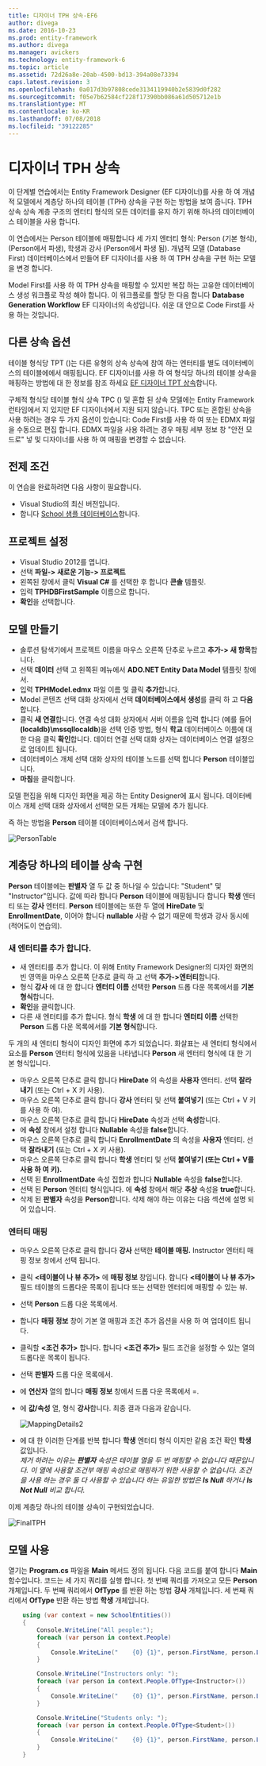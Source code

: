 ```yaml
---
title: 디자이너 TPH 상속-EF6
author: divega
ms.date: 2016-10-23
ms.prod: entity-framework
ms.author: divega
ms.manager: avickers
ms.technology: entity-framework-6
ms.topic: article
ms.assetid: 72d26a8e-20ab-4500-bd13-394a08e73394
caps.latest.revision: 3
ms.openlocfilehash: 0a017d3b97808cede3134119940b2e5839d0f282
ms.sourcegitcommit: f05e7b62584cf228f17390bb086a61d505712e1b
ms.translationtype: MT
ms.contentlocale: ko-KR
ms.lasthandoff: 07/08/2018
ms.locfileid: "39122285"
---
```

# <a name="designer-tph-inheritance"></a>디자이너 TPH 상속
이 단계별 연습에서는 Entity Framework Designer (EF 디자이너)를 사용 하 여 개념적 모델에서 계층당 하나의 테이블 (TPH) 상속을 구현 하는 방법을 보여 줍니다. TPH 상속 상속 계층 구조의 엔터티 형식의 모든 데이터를 유지 하기 위해 하나의 데이터베이스 테이블을 사용 합니다.

이 연습에서는 Person 테이블에 매핑합니다 세 가지 엔터티 형식: Person (기본 형식), (Person에서 파생), 학생과 강사 (Person에서 파생 됨). 개념적 모델 (Database First) 데이터베이스에서 만들어 EF 디자이너를 사용 하 여 TPH 상속을 구현 하는 모델을 변경 합니다.

Model First를 사용 하 여 TPH 상속을 매핑할 수 있지만 복잡 하는 고유한 데이터베이스 생성 워크플로 작성 해야 합니다. 이 워크플로를 할당 한 다음 합니다 **Database Generation Workflow** EF 디자이너의 속성입니다. 쉬운 대 안으로 Code First를 사용 하는 것입니다.

## <a name="other-inheritance-options"></a>다른 상속 옵션

테이블 형식당 TPT ()는 다른 유형의 상속 상속에 참여 하는 엔터티를 별도 데이터베이스의 테이블에에서 매핑됩니다.  EF 디자이너를 사용 하 여 형식당 하나의 테이블 상속을 매핑하는 방법에 대 한 정보를 참조 하세요 [EF 디자이너 TPT 상속](~/ef6/modeling/designer/inheritance/tpt.md)합니다.

구체적 형식당 테이블 형식 상속 TPC () 및 혼합 된 상속 모델에는 Entity Framework 런타임에서 지 있지만 EF 디자이너에서 지원 되지 않습니다. TPC 또는 혼합된 상속을 사용 하려는 경우 두 가지 옵션이 있습니다: Code First를 사용 하 여 또는 EDMX 파일을 수동으로 편집 합니다. EDMX 파일을 사용 하려는 경우 매핑 세부 정보 창 "안전 모드로" 넣 및 디자이너를 사용 하 여 매핑을 변경할 수 없습니다.

## <a name="prerequisites"></a>전제 조건

이 연습을 완료하려면 다음 사항이 필요합니다.

- Visual Studio의 최신 버전입니다.
- 합니다 [School 샘플 데이터베이스](~/ef6/resources/school-database.md)합니다.

## <a name="set-up-the-project"></a>프로젝트 설정

-   Visual Studio 2012를 엽니다.
-   선택 **파일-&gt; 새로운 기능-&gt; 프로젝트**
-   왼쪽된 창에서 클릭 **Visual C\#** 를 선택한 후 합니다 **콘솔** 템플릿.
-   입력 **TPHDBFirstSample** 이름으로 합니다.
-   **확인**을 선택합니다.

## <a name="create-a-model"></a>모델 만들기

-   솔루션 탐색기에서 프로젝트 이름을 마우스 오른쪽 단추로 누르고 **추가-&gt; 새 항목**합니다.
-   선택 **데이터** 선택 고 왼쪽된 메뉴에서 **ADO.NET Entity Data Model** 템플릿 창에서.
-   입력 **TPHModel.edmx** 파일 이름 및 클릭 **추가**합니다.
-   Model 콘텐츠 선택 대화 상자에서 선택 **데이터베이스에서 생성**를 클릭 하 고 **다음**합니다.
-   클릭 **새 연결**합니다.
    연결 속성 대화 상자에서 서버 이름을 입력 합니다 (예를 들어 **(localdb)\\mssqllocaldb**)을 선택 인증 방법, 형식 **학교** 데이터베이스 이름에 대 한 다음 클릭 **확인**합니다.
    데이터 연결 선택 대화 상자는 데이터베이스 연결 설정으로 업데이트 됩니다.
-   데이터베이스 개체 선택 대화 상자의 테이블 노드를 선택 합니다 **Person** 테이블입니다.
-   **마침**을 클릭합니다.

모델 편집을 위해 디자인 화면을 제공 하는 Entity Designer에 표시 됩니다. 데이터베이스 개체 선택 대화 상자에서 선택한 모든 개체는 모델에 추가 됩니다.

즉 하는 방법을 **Person** 테이블 데이터베이스에서 검색 합니다.

![PersonTable](~/ef6/media/persontable.png) 

## <a name="implement-table-per-hierarchy-inheritance"></a>계층당 하나의 테이블 상속 구현

**Person** 테이블에는 **판별자** 열 두 값 중 하나일 수 있습니다: "Student" 및 "Instructor"입니다. 값에 따라 합니다 **Person** 테이블에 매핑됩니다 합니다 **학생** 엔터티 또는 **강사** 엔터티. **Person** 테이블에는 또한 두 열에 **HireDate** 및 **EnrollmentDate**, 이어야 합니다 **nullable** 사람 수 없기 때문에 학생과 강사 동시에 (적어도이 연습의).

### <a name="add-new-entities"></a>새 엔터티를 추가 합니다.

-   새 엔터티를 추가 합니다.
    이 위해 Entity Framework Designer의 디자인 화면의 빈 영역을 마우스 오른쪽 단추로 클릭 하 고 선택 **추가-&gt;엔터티**합니다.
-   형식 **강사** 에 대 한 합니다 **엔터티 이름** 선택한 **Person** 드롭 다운 목록에서를 **기본 형식**합니다.
-   **확인**을 클릭합니다.
-   다른 새 엔터티를 추가 합니다. 형식 **학생** 에 대 한 합니다 **엔터티 이름** 선택한 **Person** 드롭 다운 목록에서를 **기본 형식**합니다.

두 개의 새 엔터티 형식이 디자인 화면에 추가 되었습니다. 화살표는 새 엔터티 형식에서 요소를 **Person** 엔터티 형식에 있음을 나타냅니다 **Person** 새 엔터티 형식에 대 한 기본 형식입니다.

-   마우스 오른쪽 단추로 클릭 합니다 **HireDate** 의 속성을 **사용자** 엔터티. 선택 **잘라내기** (또는 Ctrl + X 키 사용).
-   마우스 오른쪽 단추로 클릭 합니다 **강사** 엔터티 및 선택 **붙여넣기** (또는 Ctrl + V 키를 사용 하 여).
-   마우스 오른쪽 단추로 클릭 합니다 **HireDate** 속성과 선택 **속성**합니다.
-   에 **속성** 창에서 설정 합니다 **Nullable** 속성을 **false**합니다.
-   마우스 오른쪽 단추로 클릭 합니다 **EnrollmentDate** 의 속성을 **사용자** 엔터티. 선택 **잘라내기** (또는 Ctrl + X 키 사용).
-   마우스 오른쪽 단추로 클릭 합니다 **학생** 엔터티 및 선택 **붙여넣기 (또는 Ctrl + V를 사용 하 여 키).**
-   선택 된 **EnrollmentDate** 속성 집합과 합니다 **Nullable** 속성을 **false**합니다.
-   선택 된 **Person** 엔터티 형식입니다. 에 **속성** 창에서 해당 **추상** 속성을 **true**합니다.
-   삭제 된 **판별자** 속성을 **Person**합니다. 삭제 해야 하는 이유는 다음 섹션에 설명 되어 있습니다.

### <a name="map-the-entities"></a>엔터티 매핑

-   마우스 오른쪽 단추로 클릭 합니다 **강사** 선택한 **테이블 매핑.**
    Instructor 엔터티 매핑 정보 창에서 선택 됩니다.
-   클릭 **&lt;테이블이 나 뷰 추가&gt;** 에 **매핑 정보** 창입니다.
    합니다 **&lt;테이블이 나 뷰 추가&gt;** 필드 테이블의 드롭다운 목록이 됩니다 또는 선택한 엔터티에 매핑할 수 있는 뷰.
-   선택 **Person** 드롭 다운 목록에서.
-   합니다 **매핑 정보** 창이 기본 열 매핑과 조건 추가 옵션을 사용 하 여 업데이트 됩니다.
-   클릭할  **&lt;조건 추가&gt;** 합니다.
    합니다 **&lt;조건 추가&gt;** 필드 조건을 설정할 수 있는 열의 드롭다운 목록이 됩니다.
-   선택 **판별자** 드롭 다운 목록에서.
-   에 **연산자** 열의 합니다 **매핑 정보** 창에서 드롭 다운 목록에서 =.
-   에 **값/속성** 열, 형식 **강사**합니다. 최종 결과 다음과 같습니다.

    ![MappingDetails2](~/ef6/media/mappingdetails2.png)

-   에 대 한 이러한 단계를 반복 합니다 **학생** 엔터티 형식 이지만 같음 조건 확인 **학생** 값입니다.  
    *제거 하려는 이유는 **판별자** 속성은 테이블 열을 두 번 매핑할 수 없습니다 때문입니다. 이 열에 사용할 조건부 매핑 속성으로 매핑하기 위한 사용할 수 없습니다. 조건을 사용 하는 경우 둘 다 사용할 수 있습니다 하는 유일한 방법은 **Is Null** 하거나 **Is Not Null** 비교 합니다.*

이제 계층당 하나의 테이블 상속이 구현되었습니다.

![FinalTPH](~/ef6/media/finaltph.png)

## <a name="use-the-model"></a>모델 사용

열기는 **Program.cs** 파일을 **Main** 메서드 정의 됩니다. 다음 코드를 붙여 합니다 **Main** 함수입니다. 코드는 세 가지 쿼리를 실행 합니다. 첫 번째 쿼리를 가져오고 모든 **Person** 개체입니다. 두 번째 쿼리에서 **OfType** 를 반환 하는 방법 **강사** 개체입니다. 세 번째 쿼리에서 **OfType** 반환 하는 방법 **학생** 개체입니다.

``` csharp
    using (var context = new SchoolEntities())
    {
        Console.WriteLine("All people:");
        foreach (var person in context.People)
        {
            Console.WriteLine("    {0} {1}", person.FirstName, person.LastName);
        }

        Console.WriteLine("Instructors only: ");
        foreach (var person in context.People.OfType<Instructor>())
        {
            Console.WriteLine("    {0} {1}", person.FirstName, person.LastName);
        }

        Console.WriteLine("Students only: ");
        foreach (var person in context.People.OfType<Student>())
        {
            Console.WriteLine("    {0} {1}", person.FirstName, person.LastName);
        }
    }
```
